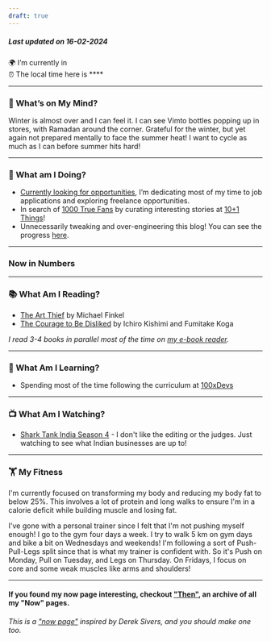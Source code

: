 ```yaml
---
draft: true
---
```


##### Last updated on 16-02-2024

🌍 I’m currently in **[](https://what3words.com/inferior.reserved.drives)**   
⏰ The local time here is ****  



---

### 💭 What’s on My Mind?

Winter is almost over and I can feel it. I can see Vimto bottles popping up in stores, with Ramadan around the corner. Grateful for the winter, but yet again not prepared mentally to face the summer heat! I want to cycle as much as I can before summer hits hard!

---



### 🔨 What am I Doing?

-  [Currently looking for opportunities](/hire), I’m dedicating most of my time to job applications and exploring freelance opportunities.
- In search of [1000 True Fans](https://kk.org/thetechnium/1000-true-fans/) by curating interesting stories at [10+1 Things](https://newsletter.rishikeshs.com/)!
- Unnecessarily tweaking and over-engineering this blog! You can see the progress [here](/log).

---


### Now in Numbers



---



### 📚 What Am I Reading?

- [The Art Thief](https://geni.us/rs-art-thief) by Michael Finkel
- [The Courage to Be Disliked](https://geni.us/rs-courage-disliked) by Ichiro Kishimi and Fumitake Koga

*I read 3-4 books in parallel most of the time on [my e-book reader](https://geni.us/rsh-kindle-paperwhite).*

---

### 📝 What Am I Learning?
- Spending most of the time following the curriculum at [100xDevs](https://100xdevs.com/)

---



### 📺 What Am I Watching?

- [Shark Tank India Season 4](https://www.serializd.com/show/Shark-Tank-India-153870/season/435209/4) - I don't like the editing or the judges. Just watching to see what Indian businesses are up to!


---  

### 🏋 My Fitness

I'm currently focused on transforming my body and reducing my body fat to below 25%. This involves a lot of protein and long walks to ensure I'm in a calorie deficit while building muscle and losing fat.

I've gone with a personal trainer since I felt that I'm not pushing myself enough! I go to the gym four days a week. I try to walk 5 km on gym days and bike a bit on Wednesdays and weekends! I'm following a sort of Push-Pull-Legs split since that is what my trainer is confident with. So it's Push on Monday, Pull on Tuesday, and Legs on Thursday. On Fridays, I focus on core and some weak muscles like arms and shoulders!

<!-- ##### For my latest fitness updates, read my [fitness log](/fitness-log). It's interesting, I promise. -->



---


#### If you found my now page interesting, checkout ["Then"](/then), an archive of all my "Now" pages.


###### This is a ["now page"](https://nownownow.com/) inspired by Derek Sivers, and you should make one too.